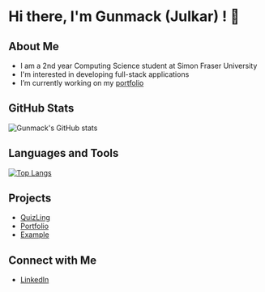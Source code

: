 # Hi there, I'm Gunmack (Julkar) ! 👋

## About Me
- I am a 2nd year Computing Science student at Simon Fraser University
- I'm interested in developing full-stack applications
- I’m currently working on my <a href="https://www.gunmack.dev/" target="_blank">portfolio</a>
## GitHub Stats
![Gunmack's GitHub stats](https://github-readme-stats.vercel.app/api?username=gunmack&show_icons=true&theme=radical)

## Languages and Tools
[![Top Langs](https://github-readme-stats.vercel.app/api/top-langs/?username=gunmack&layout=compact)](https://github.com/anuraghazra/github-readme-stats)

## Projects
- <a href="https://github.com/gunmack/276_Project" target="_blank">QuizLing</a>
- <a href="https://www.gunmack.dev/" target="_blank">Portfolio</a>
- <a href="https://example.com" target="_blank">Example</a>


## Connect with Me
- <a href="https://www.linkedin.com/in/jreedoy/" target="_blank">LinkedIn</a>
